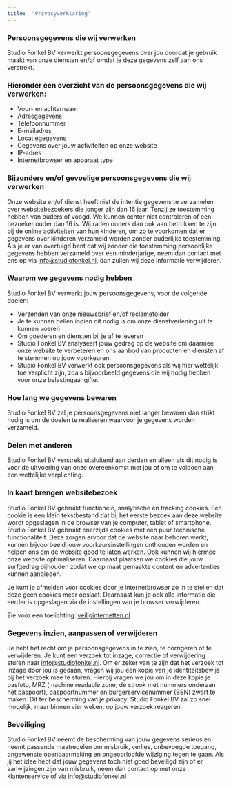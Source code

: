 ```yaml
---
title:  "Privacyverklaring"
---
```


### Persoonsgegevens die wij verwerken
Studio Fonkel BV verwerkt persoonsgegevens over jou doordat je gebruik maakt van onze diensten en/of omdat je deze gegevens zelf aan ons verstrekt.

### Hieronder een overzicht van de persoonsgegevens die wij verwerken:
- Voor- en achternaam
- Adresgegevens
- Telefoonnummer
- E-mailadres
- Locatiegegevens
- Gegevens over jouw activiteiten op onze website
- IP-adres
- Internetbrowser en apparaat type

### Bijzondere en/of gevoelige persoonsgegevens die wij verwerken
Onze website en/of dienst heeft niet de intentie gegevens te verzamelen over websitebezoekers die jonger zijn dan 16 jaar. Tenzij ze toestemming hebben van ouders of voogd. We kunnen echter niet controleren of een bezoeker ouder dan 16 is. Wij raden ouders dan ook aan betrokken te zijn bij de online activiteiten van hun kinderen, om zo te voorkomen dat er gegevens over kinderen verzameld worden zonder ouderlijke toestemming. Als je er van overtuigd bent dat wij zonder die toestemming persoonlijke gegevens hebben verzameld over een minderjarige, neem dan contact met ons op via info@studiofonkel.nl, dan zullen wij deze informatie verwijderen.

### Waarom we gegevens nodig hebben
Studio Fonkel BV verwerkt jouw persoonsgegevens, voor de volgende doelen:
- Verzenden van onze nieuwsbrief en/of reclamefolder
- Je te kunnen bellen indien dit nodig is om onze dienstverlening uit te kunnen voeren
- Om goederen en diensten bij je af te leveren
- Studio Fonkel BV analyseert jouw gedrag op de website om daarmee onze website te verbeteren en ons aanbod van producten en diensten af te stemmen op jouw voorkeuren.
- Studio Fonkel BV verwerkt ook persoonsgegevens als wij hier wettelijk toe verplicht zijn, zoals bijvoorbeeld gegevens die wij nodig hebben voor onze belastingaangifte.

### Hoe lang we gegevens bewaren
Studio Fonkel BV zal je persoonsgegevens niet langer bewaren dan strikt nodig is om de doelen te realiseren waarvoor je gegevens worden verzameld.

### Delen met anderen
Studio Fonkel BV verstrekt uitsluitend aan derden en alleen als dit nodig is voor de uitvoering van onze overeenkomst met jou of om te voldoen aan een wettelijke verplichting.

### In kaart brengen websitebezoek
Studio Fonkel BV gebruikt functionele, analytische en tracking cookies. Een cookie is een klein tekstbestand dat bij het eerste bezoek aan deze website wordt opgeslagen in de browser van je computer, tablet of smartphone. Studio Fonkel BV gebruikt enerzijds cookies met een puur technische functionaliteit. Deze zorgen ervoor dat de website naar behoren werkt, kunnen bijvoorbeeld jouw voorkeursinstellingen onthouden worden en helpen ons om de website goed te laten werken. Ook kunnen wij hiermee onze website optimaliseren. Daarnaast plaatsen we cookies die jouw surfgedrag bijhouden zodat we op maat gemaakte content en advertenties kunnen aanbieden.

Je kunt je afmelden voor cookies door je internetbrowser zo in te stellen dat deze geen cookies meer opslaat. Daarnaast kun je ook alle informatie die eerder is opgeslagen via de instellingen van je browser verwijderen.

Zie voor een toelichting: <a href="https://veiliginternetten.nl/themes/situatie/cookies-wat-zijn-het-en-wat-doe-ik-ermee/" target="_blank">veiliginternetten.nl</a>

### Gegevens inzien, aanpassen of verwijderen
Je hebt het recht om je persoonsgegevens in te zien, te corrigeren of te verwijderen. Je kunt een verzoek tot inzage, correctie of verwijdering sturen naar info@studiofonkel.nl. Om er zeker van te zijn dat het verzoek tot inzage door jou is gedaan, vragen wij jou een kopie van je identiteitsbewijs bij het verzoek mee te sturen. Hierbij vragen we jou om in deze kopie je pasfoto, MRZ (machine readable zone, de strook met nummers onderaan het paspoort), paspoortnummer en burgerservicenummer (BSN) zwart te maken. Dit ter bescherming van je privacy. Studio Fonkel BV zal zo snel mogelijk, maar binnen vier weken, op jouw verzoek reageren.

### Beveiliging
Studio Fonkel BV neemt de bescherming van jouw gegevens serieus en neemt passende maatregelen om misbruik, verlies, onbevoegde toegang, ongewenste openbaarmaking en ongeoorloofde wijziging tegen te gaan. Als jij het idee hebt dat jouw gegevens toch niet goed beveiligd zijn of er aanwijzingen zijn van misbruik, neem dan contact op met onze klantenservice of via info@studiofonkel.nl
